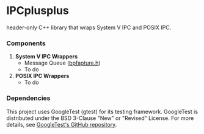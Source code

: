 # IPCplusplus
header-only C++ library that wraps System V IPC and POSIX IPC.

### Components
1. **System V IPC Wrappers**
   - Message Queue ([bpfapture.h](https://github.com/JHLeeeMe/IPCplusplus/blob/master/include/ipcplusplus/sysv/sysv_mq.h))
   - To do
2. **POSIX IPC Wrappers**
   - To do

### Dependencies
This project uses GoogleTest (gtest) for its testing framework. GoogleTest is distributed under the BSD 3-Clause "New" or "Revised" License. For more details, see [GoogleTest's GitHub repository](https://github.com/google/googletest).
